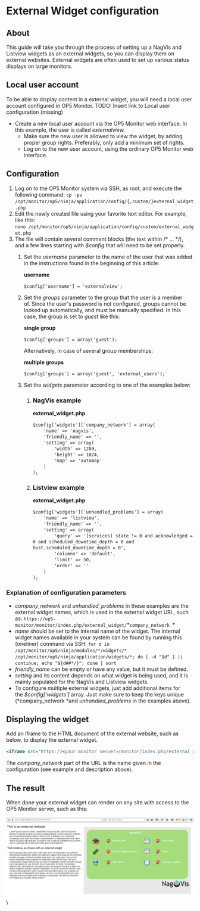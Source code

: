 # External Widget configuration

## About

This guide will take you through the process of setting up a NagVis and Listview widgets as an external widgets, so you can display them on external websites. External widgets are often used to set up various status displays on large monitors.

## Local user account

To be able to display content in a external widget, you will need a local user account configured in OP5 Monitor. TODO: Insert link to Local user configuration (missing)

- Create a new local user account via the OP5 Monitor web interface. In this example, the user is called *externalview.*
  - Make sure the new user is allowed to view the widget, by adding proper group rights. Preferably, only add a minimum set of rights.
  - Log on to the new user account, using the ordinary OP5 Monitor web interface.

## Configuration

1. Log on to the OP5 Monitor system via SSH, as root, and execute the following command:
    `cp -pv /opt/monitor/op5/ninja/application/config/{,custom/}external_widget.php `
2. Edit the newly created file using your favorite text editor. For example, like this:
    `nano /opt/monitor/op5/ninja/application/config/custom/external_widget.php `
3. The file will contain several comment blocks (the text within /\* ... \*/), and a few lines starting with *\$config* that will need to be set properly.
    1.  Set the *username* parameter to the name of the user that was added in the instructions found in the beginning of this article:

        **username**

        ``` {.php data-syntaxhighlighter-params="brush: php; gutter: false; theme: Confluence" data-theme="Confluence" style="brush: php; gutter: false; theme: Confluence"}
        $config['username'] = 'externalview';
        ```

    2.  Set the *groups* parameter to the group that the user is a member of. Since the user's password is not configured, groups cannot be looked up automatically, and must be manually specified. In this case, the group is set to *guest* like this:

        **single group**

        ``` {.php data-syntaxhighlighter-params="brush: php; gutter: false; theme: Confluence" data-theme="Confluence" style="brush: php; gutter: false; theme: Confluence"}
        $config['groups'] = array('guest');
        ```

        Alternatively, in case of several group memberships:

        **multiple groups**

        ``` {.php data-syntaxhighlighter-params="brush: php; gutter: false; theme: Confluence" data-theme="Confluence" style="brush: php; gutter: false; theme: Confluence"}
        $config['groups'] = array('guest', 'external_users');
        ```

    3.  Set the *widgets* parameter according to one of the examples below:
        1.  ### NagVis example

            **external\_widget.php**

            ``` {.php data-syntaxhighlighter-params="brush: php; gutter: false; theme: Confluence" data-theme="Confluence" style="brush: php; gutter: false; theme: Confluence"}
            $config['widgets']['company_network'] = array(
                'name' => 'nagvis',
                'friendly_name' => '',
                'setting' => array(
                    'width' => 1280,
                    'height' => 1024,
                    'map' => 'automap'
                )
            );
            ```

        2.  ### Listview example

            **external\_widget.php**

            ``` {.php data-syntaxhighlighter-params="brush: php; gutter: false; theme: Confluence" data-theme="Confluence" style="brush: php; gutter: false; theme: Confluence"}
            $config['widgets']['unhandled_problems'] = array(
                'name' => 'listview',
                'friendly_name' => '',
                'setting' => array(
                    'query' => '[services] state != 0 and acknowledged = 0 and scheduled_downtime_depth = 0 and host.scheduled_downtime_depth = 0',
                    'columns' => 'default',
                    'limit' => 50,
                    'order' => ''
                )
            );
            ```

### Explanation of configuration parameters

- *company\_network* and *unhandled\_problems* in these examples are the external widget names, which is used in the external widget URL, such as:
    `https://op5-monitor/monitor/index.php/external_widget/`*`company_network`
     *
- *name* should be set to the internal name of the widget. The internal widget names available in your system can be found by running this (oneliner) command via SSH:
    `for d in /opt/monitor/op5/ninja/modules/*/widgets/* /opt/monitor/op5/ninja/application/widgets/*; do [ -d "$d" ] || continue; echo "${d##*/}"; done | sort `
- *friendly\_name* can be empty or have any value, but it must be defined.
- *setting* and its content depends on what widget is being used, and it is mainly populated for the NagVis and Listview widgets.
- To configure multiple external widgets, just add additional items for the *\$config['widgets']* array. Just make sure to keep the keys unique (*company\_network *and *unhandled\_problems* in the examples above).

## Displaying the widget

Add an iframe to the HTML document of the external website, such as below, to display the external widget.

``` {.xml data-syntaxhighlighter-params="brush: xml; gutter: false; theme: Confluence" data-theme="Confluence" style="brush: xml; gutter: false; theme: Confluence"}
<iframe src="https://<your monitor server>/monitor/index.php/external_widget/company_network" height="500px" frameborder=0 width="600px" scrolling='no'></iframe>
```

The *company\_network* part of the URL is the name given in the configuration (see example and description above).

## The result

When done your external widget can render on any site with access to the OP5 Monitor server, such as this:

![](images/688739/17269637.png) \


